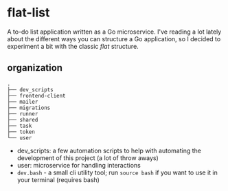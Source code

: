 # flat-list
A to-do list application written as a Go microservice. I've reading a lot lately about the different ways you can structure a Go application, so I decided to experiment a bit with the classic *flat* structure.

## organization
```
.
├── dev_scripts
├── frontend-client
├── mailer
├── migrations
├── runner
├── shared
├── task
├── token
└── user
```
* dev_scripts: a few automation scripts to help with automating the development of this project (a lot of throw aways)
* user: microservice for handling interactions
* `dev.bash` - a small cli utility tool; run `source bash` if you want to use it in your terminal (requires bash)